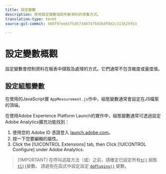 ```yaml
---
title: 設定變數
description: 使用設定變數協助判斷資料的收集方式。
translation-type: tm+mt
source-git-commit: 468f97ee61f5d573d07475836df8d2c313b29fb3

---
```



# 設定變數概觀

設定變數會控制資料在報表中擷取及處理的方式。它們通常不包含維度或量度值。

## 設定組態變數

在使用的JavaScript實 `AppMeasurement.js`作中，組態變數通常會設定在JS檔案的頂端。

在使用Adobe Experience Platform Launch的實作中，組態變數通常可透過設定Adobe Analytics擴充功能找到：

1. 使用您的 Adobe ID 憑證登入 [launch.adobe.com](https://launch.adobe.com)。
2. 按一下您要編輯的屬性。
3. Click the [!UICONTROL Extensions] tab, then Click [!UICONTROL Configure] under Adobe Analytics.

> [!IMPORTANT] 在呼叫追蹤方法（或）之前，請確定已設定所有[`t()`](../functions/t-method.md) 組態 [`tl()`](../functions/tl-method.md)變數。 請避免在函式中設定設定 [`doPlugins()`](../functions/doplugins.md) 變數。
